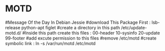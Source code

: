 # MOTD
#Message Of the Day In Debian Jessie 
#download This Package First : lsb-release python-apt figlet
#create a directory in this path /etc/update-motd.d/
#Inside this path create this files : 00-header 10-sysinfo 20-update 99-footer
#add excute permission to this files 
#remove /etc/motd
#create symbolic link : ln -s /var/run/motd /etc/motd 
